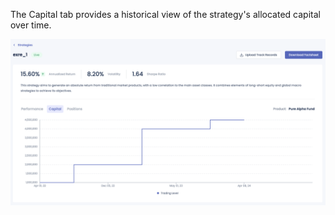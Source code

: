 The Capital tab provides a historical view of the strategy's allocated capital over time. 

![Strategy Capital](../images/managers-strategies-capital.png)